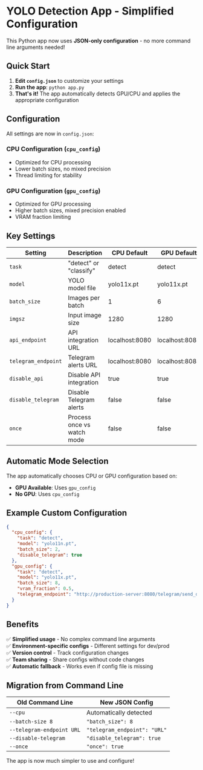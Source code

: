 # YOLO Detection App - Simplified Configuration

This Python app now uses **JSON-only configuration** - no more command line arguments needed!

## Quick Start

1. **Edit `config.json`** to customize your settings
2. **Run the app**: `python app.py`
3. **That's it!** The app automatically detects GPU/CPU and applies the appropriate configuration

## Configuration

All settings are now in `config.json`:

### CPU Configuration (`cpu_config`)
- Optimized for CPU processing
- Lower batch sizes, no mixed precision
- Thread limiting for stability

### GPU Configuration (`gpu_config`) 
- Optimized for GPU processing
- Higher batch sizes, mixed precision enabled
- VRAM fraction limiting

## Key Settings

| Setting | Description | CPU Default | GPU Default |
|---------|-------------|-------------|-------------|
| `task` | "detect" or "classify" | detect | detect |
| `model` | YOLO model file | yolo11x.pt | yolo11x.pt |
| `batch_size` | Images per batch | 1 | 6 |
| `imgsz` | Input image size | 1280 | 1280 |
| `api_endpoint` | API integration URL | localhost:8080 | localhost:8080 |
| `telegram_endpoint` | Telegram alerts URL | localhost:8080 | localhost:8080 |
| `disable_api` | Disable API integration | true | true |
| `disable_telegram` | Disable Telegram alerts | false | false |
| `once` | Process once vs watch mode | false | false |

## Automatic Mode Selection

The app automatically chooses CPU or GPU configuration based on:
- **GPU Available**: Uses `gpu_config`
- **No GPU**: Uses `cpu_config`

## Example Custom Configuration

```json
{
  "cpu_config": {
    "task": "detect",
    "model": "yolo11n.pt",
    "batch_size": 2,
    "disable_telegram": true
  },
  "gpu_config": {
    "task": "detect", 
    "model": "yolo11x.pt",
    "batch_size": 8,
    "vram_fraction": 0.5,
    "telegram_endpoint": "http://production-server:8080/telegram/send_detection"
  }
}
```

## Benefits

✅ **Simplified usage** - No complex command line arguments  
✅ **Environment-specific configs** - Different settings for dev/prod  
✅ **Version control** - Track configuration changes  
✅ **Team sharing** - Share configs without code changes  
✅ **Automatic fallback** - Works even if config file is missing  

## Migration from Command Line

| Old Command Line | New JSON Config |
|------------------|-----------------|
| `--cpu` | Automatically detected |
| `--batch-size 8` | `"batch_size": 8` |
| `--telegram-endpoint URL` | `"telegram_endpoint": "URL"` |
| `--disable-telegram` | `"disable_telegram": true` |
| `--once` | `"once": true` |

The app is now much simpler to use and configure!